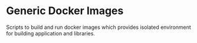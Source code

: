 # Generic Docker Images

Scripts to build and run docker images which provides isolated environment for building application and libraries. 
